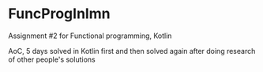 # FuncProgInlmn
Assignment #2 for Functional programming, Kotlin

AoC, 5 days solved in Kotlin first and then solved again after doing research of other people's solutions

